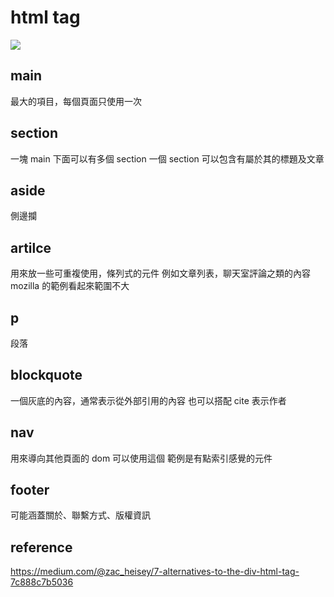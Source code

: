# html tag

![](https://i.imgur.com/3md9I34.png)

## main

最大的項目，每個頁面只使用一次

## section

一塊 main 下面可以有多個 section
一個 section 可以包含有屬於其的標題及文章

## aside

側邊攔

## artilce

用來放一些可重複使用，條列式的元件
例如文章列表，聊天室評論之類的內容
mozilla 的範例看起來範圍不大

## p

段落

## blockquote

一個灰底的內容，通常表示從外部引用的內容
也可以搭配 cite 表示作者

## nav

用來導向其他頁面的 dom 可以使用這個
範例是有點索引感覺的元件

## footer

可能涵蓋關於、聯繫方式、版權資訊

## reference

https://medium.com/@zac_heisey/7-alternatives-to-the-div-html-tag-7c888c7b5036